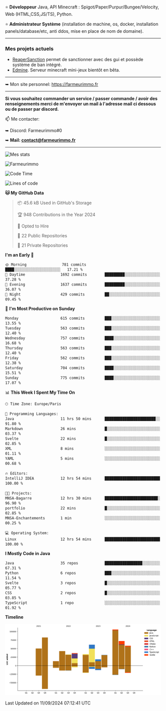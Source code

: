⭐ **Développeur** Java, API Minecraft : Spigot/Paper/Purpur/Bungee/Velocity, Web (HTML,CSS,JS/TS), Python.

⭐ **Administrateur Système** (installation de machine, os, docker, installation panels/database/etc, anti ddos, mise en place de nom de domaine).

---

### Mes projets actuels
- [ReaperSanction](https://www.spigotmc.org/resources/reapersanction.89580/) permet de sanctionner avec des gui et possède système de ban intégré.
- [Edmine](https://edmine.net). Serveur minecraft mini-jeux bientôt en bêta.

---

➥ Mon site personnel: https://farmeurimmo.fr

---

**Si vous souhaitez commander un service / passer commande / avoir des renseignements merci de m'envoyer un mail à l'adresse mail ci dessous ou de passer par discord.**

📫 Me contacter:
 
   ➥ Discord: Farmeurimmo#0
   
   ➥ **Mail: contact@farmeurimmo.fr**

---

![Mes stats](https://github-readme-stats.farmeurimmo.fr/api?username=Farmeurimmo&count_private=true&show_icons=true&theme=radical)

<img src="https://komarev.com/ghpvc/?username=Farmeurimmo" alt="Farmeurimmo" />

<!--START_SECTION:waka-->
![Code Time](http://img.shields.io/badge/Code%20Time-1%2C539%20hrs%2059%20mins-blue)

![Lines of code](https://img.shields.io/badge/From%20Hello%20World%20I%27ve%20Written-638.2%20thousand%20lines%20of%20code-blue)

**🐱 My GitHub Data** 

> 📦 45.6 kB Used in GitHub's Storage 
 > 
> 🏆 948 Contributions in the Year 2024
 > 
> 💼 Opted to Hire
 > 
> 📜 22 Public Repositories 
 > 
> 🔑 21 Private Repositories 
 > 
**I'm an Early 🐤** 

```text
🌞 Morning                781 commits         ████░░░░░░░░░░░░░░░░░░░░░   17.21 % 
🌆 Daytime                1692 commits        █████████░░░░░░░░░░░░░░░░   37.28 % 
🌃 Evening                1637 commits        █████████░░░░░░░░░░░░░░░░   36.07 % 
🌙 Night                  429 commits         ██░░░░░░░░░░░░░░░░░░░░░░░   09.45 % 
```
📅 **I'm Most Productive on Sunday** 

```text
Monday                   615 commits         ███░░░░░░░░░░░░░░░░░░░░░░   13.55 % 
Tuesday                  563 commits         ███░░░░░░░░░░░░░░░░░░░░░░   12.40 % 
Wednesday                757 commits         ████░░░░░░░░░░░░░░░░░░░░░   16.68 % 
Thursday                 563 commits         ███░░░░░░░░░░░░░░░░░░░░░░   12.40 % 
Friday                   562 commits         ███░░░░░░░░░░░░░░░░░░░░░░   12.38 % 
Saturday                 704 commits         ████░░░░░░░░░░░░░░░░░░░░░   15.51 % 
Sunday                   775 commits         ████░░░░░░░░░░░░░░░░░░░░░   17.07 % 
```


📊 **This Week I Spent My Time On** 

```text
🕑︎ Time Zone: Europe/Paris

💬 Programming Languages: 
Java                     11 hrs 50 mins      ███████████████████████░░   91.80 % 
Markdown                 26 mins             █░░░░░░░░░░░░░░░░░░░░░░░░   03.37 % 
Svelte                   22 mins             █░░░░░░░░░░░░░░░░░░░░░░░░   02.85 % 
XML                      8 mins              ░░░░░░░░░░░░░░░░░░░░░░░░░   01.11 % 
YAML                     5 mins              ░░░░░░░░░░░░░░░░░░░░░░░░░   00.68 % 

🔥 Editors: 
IntelliJ IDEA            12 hrs 54 mins      █████████████████████████   100.00 % 

🐱‍💻 Projects: 
MNSA-Bagarre             12 hrs 30 mins      ████████████████████████░   96.90 % 
portfolio                22 mins             █░░░░░░░░░░░░░░░░░░░░░░░░   02.85 % 
MNSA-Enchantements       1 min               ░░░░░░░░░░░░░░░░░░░░░░░░░   00.25 % 

💻 Operating System: 
Linux                    12 hrs 54 mins      █████████████████████████   100.00 % 
```

**I Mostly Code in Java** 

```text
Java                     35 repos            █████████████████░░░░░░░░   67.31 % 
Python                   6 repos             ███░░░░░░░░░░░░░░░░░░░░░░   11.54 % 
Svelte                   3 repos             █░░░░░░░░░░░░░░░░░░░░░░░░   05.77 % 
CSS                      2 repos             █░░░░░░░░░░░░░░░░░░░░░░░░   03.85 % 
TypeScript               1 repo              ░░░░░░░░░░░░░░░░░░░░░░░░░   01.92 % 
```



**Timeline**

![Lines of Code chart](https://raw.githubusercontent.com/Farmeurimmo/Farmeurimmo/main/assets/bar_graph.png)


 Last Updated on 11/09/2024 07:12:41 UTC
<!--END_SECTION:waka-->

